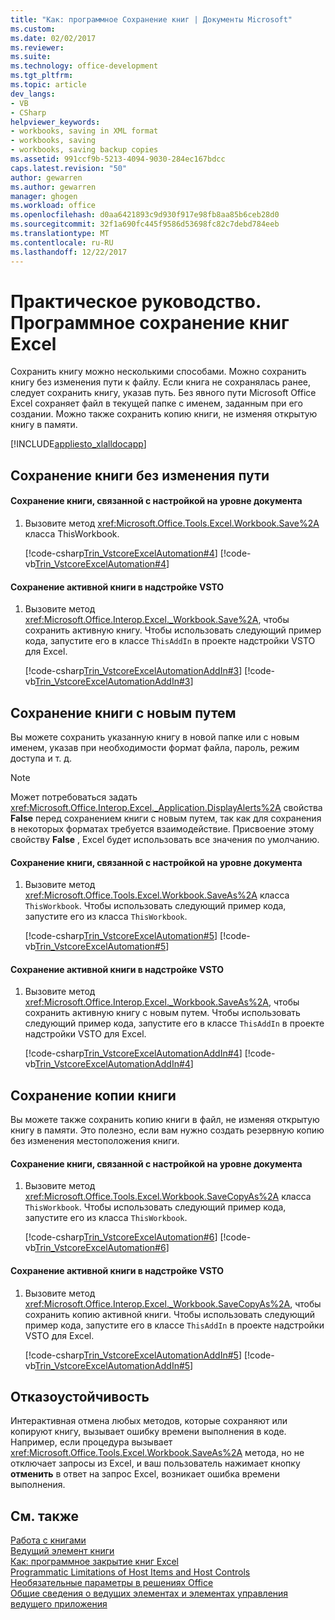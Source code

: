 ```yaml
---
title: "Как: программное Сохранение книг | Документы Microsoft"
ms.custom: 
ms.date: 02/02/2017
ms.reviewer: 
ms.suite: 
ms.technology: office-development
ms.tgt_pltfrm: 
ms.topic: article
dev_langs:
- VB
- CSharp
helpviewer_keywords:
- workbooks, saving in XML format
- workbooks, saving
- workbooks, saving backup copies
ms.assetid: 991ccf9b-5213-4094-9030-284ec167bdcc
caps.latest.revision: "50"
author: gewarren
ms.author: gewarren
manager: ghogen
ms.workload: office
ms.openlocfilehash: d0aa6421893c9d930f917e98fb8aa85b6ceb28d0
ms.sourcegitcommit: 32f1a690fc445f9586d53698fc82c7debd784eeb
ms.translationtype: MT
ms.contentlocale: ru-RU
ms.lasthandoff: 12/22/2017
---
```

# <a name="how-to-programmatically-save-workbooks"></a>Практическое руководство. Программное сохранение книг Excel
  Сохранить книгу можно несколькими способами. Можно сохранить книгу без изменения пути к файлу. Если книга не сохранялась ранее, следует сохранить книгу, указав путь. Без явного пути Microsoft Office Excel сохраняет файл в текущей папке с именем, заданным при его создании. Можно также сохранить копию книги, не изменяя открытую книгу в памяти.  
  
 [!INCLUDE[appliesto_xlalldocapp](../vsto/includes/appliesto-xlalldocapp-md.md)]  
  
## <a name="saving-a-workbook-without-changing-the-path"></a>Сохранение книги без изменения пути  
  
#### <a name="to-save-a-workbook-associated-with-a-document-level-customization"></a>Сохранение книги, связанной с настройкой на уровне документа  
  
1.  Вызовите метод <xref:Microsoft.Office.Tools.Excel.Workbook.Save%2A> класса ThisWorkbook.  
  
     [!code-csharp[Trin_VstcoreExcelAutomation#4](../vsto/codesnippet/CSharp/Trin_VstcoreExcelAutomationCS/ThisWorkbook.cs#4)]
     [!code-vb[Trin_VstcoreExcelAutomation#4](../vsto/codesnippet/VisualBasic/Trin_VstcoreExcelAutomation/ThisWorkbook.vb#4)]  
  
#### <a name="to-save-the-active-workbook-in-a-vsto-add-in"></a>Сохранение активной книги в надстройке VSTO  
  
1.  Вызовите метод <xref:Microsoft.Office.Interop.Excel._Workbook.Save%2A>, чтобы сохранить активную книгу. Чтобы использовать следующий пример кода, запустите его в классе `ThisAddIn` в проекте надстройки VSTO для Excel.  
  
     [!code-csharp[Trin_VstcoreExcelAutomationAddIn#3](../vsto/codesnippet/CSharp/trin_vstcoreexcelautomationaddin/ThisAddIn.cs#3)]
     [!code-vb[Trin_VstcoreExcelAutomationAddIn#3](../vsto/codesnippet/VisualBasic/trin_vstcoreexcelautomationaddin/ThisAddIn.vb#3)]  
  
## <a name="saving-a-workbook-with-a-new-path"></a>Сохранение книги с новым путем  
 Вы можете сохранить указанную книгу в новой папке или с новым именем, указав при необходимости формат файла, пароль, режим доступа и т. д.  
  
> [!NOTE]  
>  Может потребоваться задать <xref:Microsoft.Office.Interop.Excel._Application.DisplayAlerts%2A> свойства **False** перед сохранением книги с новым путем, так как для сохранения в некоторых форматах требуется взаимодействие. Присвоение этому свойству **False** , Excel будет использовать все значения по умолчанию.  
  
#### <a name="to-save-a-workbook-associated-with-a-document-level-customization"></a>Сохранение книги, связанной с настройкой на уровне документа  
  
1.  Вызовите метод <xref:Microsoft.Office.Tools.Excel.Workbook.SaveAs%2A> класса `ThisWorkbook`. Чтобы использовать следующий пример кода, запустите его из класса `ThisWorkbook`.  
  
     [!code-csharp[Trin_VstcoreExcelAutomation#5](../vsto/codesnippet/CSharp/Trin_VstcoreExcelAutomationCS/ThisWorkbook.cs#5)]
     [!code-vb[Trin_VstcoreExcelAutomation#5](../vsto/codesnippet/VisualBasic/Trin_VstcoreExcelAutomation/ThisWorkbook.vb#5)]  
  
#### <a name="to-save-the-active-workbook-in-a-vsto-add-in"></a>Сохранение активной книги в надстройке VSTO  
  
1.  Вызовите метод <xref:Microsoft.Office.Interop.Excel._Workbook.SaveAs%2A>, чтобы сохранить активную книгу с новым путем. Чтобы использовать следующий пример кода, запустите его в классе `ThisAddIn` в проекте надстройки VSTO для Excel.  
  
     [!code-csharp[Trin_VstcoreExcelAutomationAddIn#4](../vsto/codesnippet/CSharp/trin_vstcoreexcelautomationaddin/ThisAddIn.cs#4)]
     [!code-vb[Trin_VstcoreExcelAutomationAddIn#4](../vsto/codesnippet/VisualBasic/trin_vstcoreexcelautomationaddin/ThisAddIn.vb#4)]  
  
## <a name="saving-a-copy-of-the-workbook"></a>Сохранение копии книги  
 Вы можете также сохранить копию книги в файл, не изменяя открытую книгу в памяти. Это полезно, если вам нужно создать резервную копию без изменения местоположения книги.  
  
#### <a name="to-save-a-workbook-associated-with-a-document-level-customization"></a>Сохранение книги, связанной с настройкой на уровне документа  
  
1.  Вызовите метод <xref:Microsoft.Office.Tools.Excel.Workbook.SaveCopyAs%2A> класса `ThisWorkbook`. Чтобы использовать следующий пример кода, запустите его из класса `ThisWorkbook`.  
  
     [!code-csharp[Trin_VstcoreExcelAutomation#6](../vsto/codesnippet/CSharp/Trin_VstcoreExcelAutomationCS/ThisWorkbook.cs#6)]
     [!code-vb[Trin_VstcoreExcelAutomation#6](../vsto/codesnippet/VisualBasic/Trin_VstcoreExcelAutomation/ThisWorkbook.vb#6)]  
  
#### <a name="to-save-the-active-workbook-in-a-vsto-add-in"></a>Сохранение активной книги в надстройке VSTO  
  
1.  Вызовите метод <xref:Microsoft.Office.Interop.Excel._Workbook.SaveCopyAs%2A>, чтобы сохранить копию активной книги. Чтобы использовать следующий пример кода, запустите его в классе `ThisAddIn` в проекте надстройки VSTO для Excel.  
  
     [!code-csharp[Trin_VstcoreExcelAutomationAddIn#5](../vsto/codesnippet/CSharp/trin_vstcoreexcelautomationaddin/ThisAddIn.cs#5)]
     [!code-vb[Trin_VstcoreExcelAutomationAddIn#5](../vsto/codesnippet/VisualBasic/trin_vstcoreexcelautomationaddin/ThisAddIn.vb#5)]  
  
## <a name="robust-programming"></a>Отказоустойчивость  
 Интерактивная отмена любых методов, которые сохраняют или копируют книгу, вызывает ошибку времени выполнения в коде. Например, если процедура вызывает <xref:Microsoft.Office.Tools.Excel.Workbook.SaveAs%2A> метода, но не отключает запросы из Excel, и ваш пользователь нажимает кнопку **отменить** в ответ на запрос Excel, возникает ошибка времени выполнения.  
  
## <a name="see-also"></a>См. также  
 [Работа с книгами](../vsto/working-with-workbooks.md)   
 [Ведущий элемент книги](../vsto/workbook-host-item.md)   
 [Как: программное закрытие книг Excel](../vsto/how-to-programmatically-close-workbooks.md)   
 [Programmatic Limitations of Host Items and Host Controls](../vsto/programmatic-limitations-of-host-items-and-host-controls.md)   
 [Необязательные параметры в решениях Office](../vsto/optional-parameters-in-office-solutions.md)   
 [Общие сведения о ведущих элементах и элементах управления ведущего приложения](../vsto/host-items-and-host-controls-overview.md)  
  
  